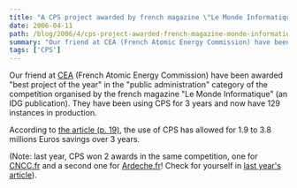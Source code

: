 ```yaml
---
title: "A CPS project awarded by french magazine \"Le Monde Informatique\""
date: 2006-04-11
path: /blog/2006/4/cps-project-awarded-french-magazine-monde-informatique
summary: "Our friend at CEA (French Atomic Energy Commission) have been awarded \"best project of the year\" in the \"public administration\" category of the competition organised by the french magazine \"Le Monde Informatique\" (an IDG publication)."
tags: ['CPS']
---
```


<p>
Our friend at <a href="http://www.cea.fr/">CEA</a> (French Atomic Energy Commission) have been awarded
"best project of the year" in the "public administration" category of the competition organised by the french magazine "Le Monde Informatique" (an IDG publication). They have
been using CPS for 3 years and now have 129 instances in production.
</p><p>
According to <a href="http://www.idg.fr/TROPHEES2006/telechargement/LMI_Trophees.pdf">the article (p. 19)</a>, the use of CPS has allowed for 1.9 to 3.8 millions Euros savings over 3 years.
</p><p>
(Note: last year, CPS won 2 awards in the same competition, one for <a href="http://www.cncc.fr/">CNCC.fr</a> and a second one for <a href="http://www.ardeche.fr/">Ardeche.fr</a>! Check for yourself in <a href="http://www.idg.fr/TROPHEES2006/telechargement/LMI1065.pdf">last year's article</a>).
</p> 

